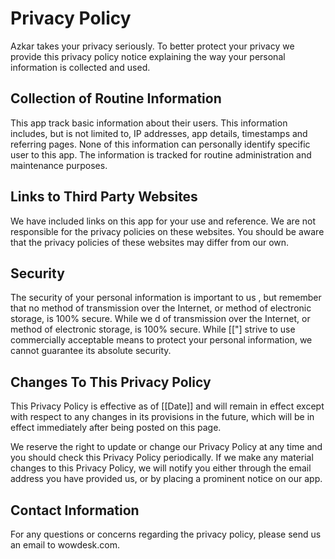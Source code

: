 # Privacy Policy

Azkar takes your privacy seriously. To better protect your privacy we  provide this privacy policy notice explaining the way your personal information is collected and used.


## Collection of Routine Information

This app track basic information about their users. This information includes, but is not limited to, IP addresses,  app details, timestamps and referring pages. None of this information can personally identify specific user to this app. The information is tracked for routine administration and maintenance purposes.






## Links to Third Party Websites

We  have included links on this app for your use and reference. We are not responsible for the privacy policies on these websites. You should be aware that the privacy policies of these websites may differ from our own.


## Security

The security of your personal information is important to us , but remember that no method of transmission over the Internet, or method of electronic storage, is 100% secure. While we d of transmission over the Internet, or method of electronic storage, is 100% secure. While [["] strive to use commercially acceptable means to protect your personal information, we cannot guarantee its absolute security.


## Changes To This Privacy Policy

This Privacy Policy is effective as of [[Date]] and will remain in effect except with respect to any changes in its provisions in the future, which will be in effect immediately after being posted on this page.

We reserve the right to update or change our Privacy Policy at any time and you should check this Privacy Policy periodically. If we make any material changes to this Privacy Policy, we will notify you either through the email address you have provided us, or by placing a prominent notice on our app.


## Contact Information

For any questions or concerns regarding the privacy policy, please send us an email to wowdesk.com.
